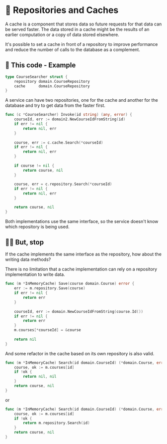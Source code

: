 # 🚧 Repositories and Caches

A cache is a component that stores data so future requests for that data can be served faster. 
The data stored in a cache might be the results of an earlier computation or a copy of data stored elsewhere.

It's possible to set a cache in front of a repository to improve performance and reduce the number of calls to the database as a complement.

## 💠 This code - Example

```go
type CourseSearcher struct {
    repository domain.CourseRepository
    cache      domain.CourseRepository
}
```

A service can have two repositories, one for the cache and another for the database and try to get data from the faster first.


```go
func (c *CourseSearcher) Invoke(id string) (any, error) {
    courseId, err := domain2.NewCourseIdFromString(id)
    if err != nil {
        return nil, err
    }
    
    course, err := c.cache.Search(*courseId)
    if err != nil {
        return nil, err
    }
    
    if course != nil {
        return course, nil
    }
    
    course, err = c.repository.Search(*courseId)
    if err != nil {
        return nil, err
    }

    return course, nil
}
```

Both implementations use the same interface, so the service doesn't know which repository is being used.

## 🖐🏻 But, stop

If the cache implements the same interface as the repository, how about the writing data methods?

There is no limitation that a cache implementation can rely on a repository implementation to write data.

```go
func (m *InMemoryCache) Save(course domain.Course) error {
    err := m.repository.Save(course)
    if err != nil {
    	return err
    }
    
    courseId, err := domain.NewCourseIdFromString(course.Id())
    if err != nil {
    	return err
    }
    m.courses[*courseId] = &course
    
    return nil
}

```

And some refactor in the cache based on its own repository is also valid.

```go
func (m *InMemoryCache) Search(id domain.CourseId) (*domain.Course, error) {
    course, ok := m.courses[id]
    if !ok {
    	return nil, nil
    }
    return course, nil
}
```

or

```go
func (m *InMemoryCache) Search(id domain.CourseId) (*domain.Course, error) {
    course, ok := m.courses[id]
    if !ok {
    	return m.repository.Search(id)
    }
    return course, nil
}
```

